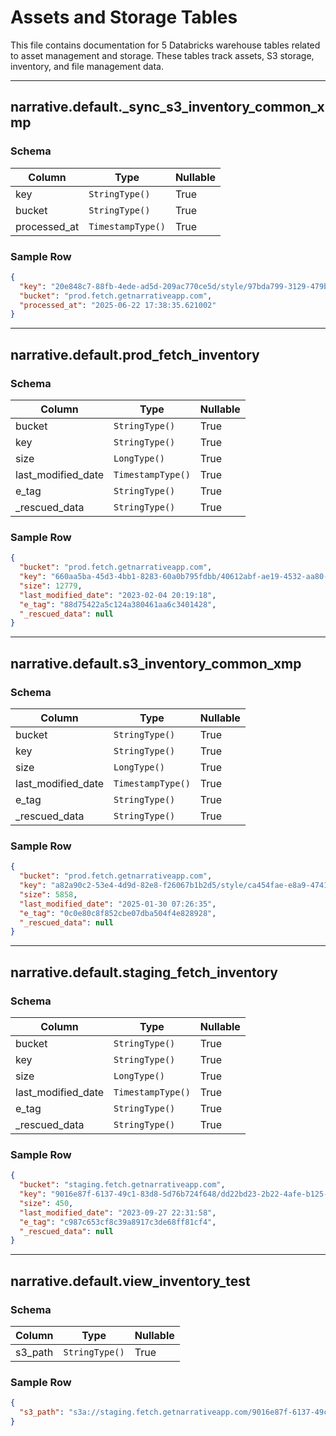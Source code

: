 # Assets and Storage Tables

This file contains documentation for 5 Databricks warehouse tables related to asset management and storage.
These tables track assets, S3 storage, inventory, and file management data.

---

## narrative.default.\_sync_s3_inventory_common_xmp

### Schema

| Column       | Type              | Nullable |
| ------------ | ----------------- | -------- |
| key          | `StringType()`    | True     |
| bucket       | `StringType()`    | True     |
| processed_at | `TimestampType()` | True     |

### Sample Row

```json
{
  "key": "20e848c7-88fb-4ede-ad5d-209ac770ce5d/style/97bda799-3129-479b-85a7-4ba99aef8332.common.xmp",
  "bucket": "prod.fetch.getnarrativeapp.com",
  "processed_at": "2025-06-22 17:38:35.621002"
}
```

---

## narrative.default.prod_fetch_inventory

### Schema

| Column             | Type              | Nullable |
| ------------------ | ----------------- | -------- |
| bucket             | `StringType()`    | True     |
| key                | `StringType()`    | True     |
| size               | `LongType()`      | True     |
| last_modified_date | `TimestampType()` | True     |
| e_tag              | `StringType()`    | True     |
| \_rescued_data     | `StringType()`    | True     |

### Sample Row

```json
{
  "bucket": "prod.fetch.getnarrativeapp.com",
  "key": "660aa5ba-45d3-4bb1-8283-60a0b795fdbb/40612abf-ae19-4532-aa80-681e86335abd/300",
  "size": 12779,
  "last_modified_date": "2023-02-04 20:19:18",
  "e_tag": "88d75422a5c124a380461aa6c3401428",
  "_rescued_data": null
}
```

---

## narrative.default.s3_inventory_common_xmp

### Schema

| Column             | Type              | Nullable |
| ------------------ | ----------------- | -------- |
| bucket             | `StringType()`    | True     |
| key                | `StringType()`    | True     |
| size               | `LongType()`      | True     |
| last_modified_date | `TimestampType()` | True     |
| e_tag              | `StringType()`    | True     |
| \_rescued_data     | `StringType()`    | True     |

### Sample Row

```json
{
  "bucket": "prod.fetch.getnarrativeapp.com",
  "key": "a82a90c2-53e4-4d9d-82e8-f26067b1b2d5/style/ca454fae-e8a9-4741-bf48-0437246d74c2.common.xmp",
  "size": 5858,
  "last_modified_date": "2025-01-30 07:26:35",
  "e_tag": "0c0e80c8f852cbe07dba504f4e828928",
  "_rescued_data": null
}
```

---

## narrative.default.staging_fetch_inventory

### Schema

| Column             | Type              | Nullable |
| ------------------ | ----------------- | -------- |
| bucket             | `StringType()`    | True     |
| key                | `StringType()`    | True     |
| size               | `LongType()`      | True     |
| last_modified_date | `TimestampType()` | True     |
| e_tag              | `StringType()`    | True     |
| \_rescued_data     | `StringType()`    | True     |

### Sample Row

```json
{
  "bucket": "staging.fetch.getnarrativeapp.com",
  "key": "9016e87f-6137-49c1-83d8-5d76b724f648/dd22bd23-2b22-4afe-b125-0b4415136f40/base.json",
  "size": 450,
  "last_modified_date": "2023-09-27 22:31:58",
  "e_tag": "c987c653cf8c39a8917c3de68ff81cf4",
  "_rescued_data": null
}
```

---

## narrative.default.view_inventory_test

### Schema

| Column  | Type           | Nullable |
| ------- | -------------- | -------- |
| s3_path | `StringType()` | True     |

### Sample Row

```json
{
  "s3_path": "s3a://staging.fetch.getnarrativeapp.com/9016e87f-6137-49c1-83d8-5d76b724f648/dd22bd23-2b22-4afe-b125-0b4415136f40/base.json"
}
```